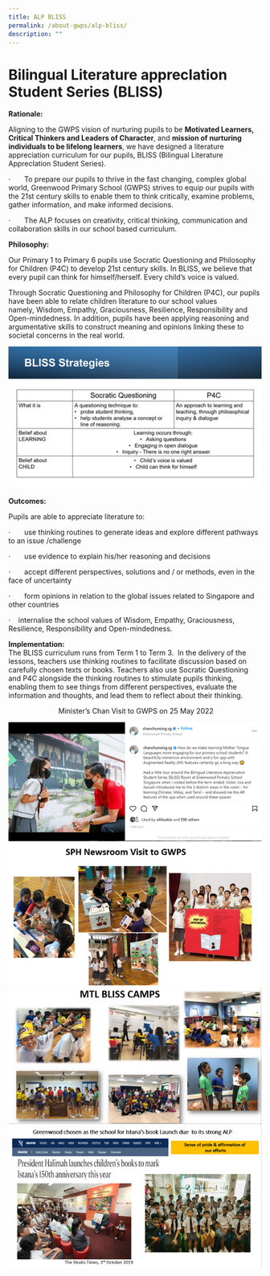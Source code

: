 ```yaml
---
title: ALP BLISS
permalink: /about-gwps/alp-bliss/
description: ""
---
```

# Bilingual Literature apprecIation Student Series (BLISS)

**Rationale:**

Aligning to the GWPS vision of nurturing pupils to be **Motivated Learners, Critical Thinkers and Leaders of Character**, and **mission of nurturing individuals to be lifelong learners**, we have designed a literature appreciation curriculum for our pupils, BLISS (Bilingual Literature ApprecIation Student Series).

  

·       To prepare our pupils to thrive in the fast changing, complex global world, Greenwood Primary School (GWPS) strives to equip our pupils with the 21st century skills to enable them to think critically, examine problems, gather information, and make informed decisions.

·       The ALP focuses on creativity, critical thinking, communication and collaboration skills in our school based curriculum.

**Philosophy:**

Our Primary 1 to Primary 6 pupils use Socratic Questioning and Philosophy for Children (P4C) to develop 21st century skills. In BLISS, we believe that every pupil can think for himself/herself. Every child’s voice is valued.

Through Socratic Questioning and Philosophy for Children (P4C), our pupils have been able to relate children literature to our school values namely, Wisdom, Empathy, Graciousness, Resilience, Responsibility and Open-mindedness. In addition, pupils have been applying reasoning and argumentative skills to construct meaning and opinions linking these to societal concerns in the real world.

![](/images/BLISS.png)

**Outcomes:**

Pupils are able to appreciate literature to:

·       use thinking routines to generate ideas and explore different pathways to an issue /challenge

·       use evidence to explain his/her reasoning and decisions

·       accept different perspectives, solutions and / or methods, even in the face of uncertainty

·       form opinions in relation to the global issues related to Singapore and other countries

·    internalise the school values of Wisdom, Empathy, Graciousness, Resilience, Responsibility and Open-mindedness.

**Implementation:**  
The BLISS curriculum runs from Term 1 to Term 3.  In the delivery of the lessons, teachers use thinking routines to facilitate discussion based on carefully chosen texts or books. Teachers also use Socratic Questioning and P4C alongside the thinking routines to stimulate pupils thinking, enabling them to see things from different perspectives, evaluate the information and thoughts, and lead them to reflect about their thinking.

<center> Minister’s Chan Visit to GWPS on 25 May 2022</center>

![](/images/BLISS2.png)
![](/images/BLISS3.png)
![](/images/BLISS4.png)
![](/images/BLISS5.png)